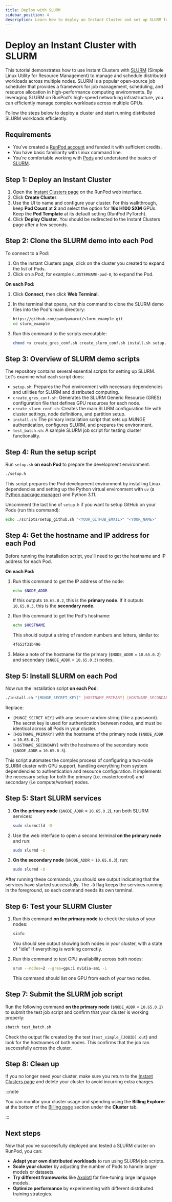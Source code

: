 ```yaml
---
title: Deploy with SLURM
sidebar_position: 4
description: Learn how to deploy an Instant Cluster and set up SLURM for distributed job scheduling.
---
```


# Deploy an Instant Cluster with SLURM

This tutorial demonstrates how to use Instant Clusters with [SLURM](https://slurm.schedmd.com/) (Simple Linux Utility for Resource Management) to manage and schedule distributed workloads across multiple nodes. SLURM is a popular open-source job scheduler that provides a framework for job management, scheduling, and resource allocation in high-performance computing environments. By leveraging SLURM on RunPod's high-speed networking infrastructure, you can efficiently manage complex workloads across multiple GPUs.

Follow the steps below to deploy a cluster and start running distributed SLURM workloads efficiently.

## Requirements

- You've created a [RunPod account](https://www.runpod.io/console/home) and funded it with sufficient credits.
- You have basic familiarity with Linux command line.
- You're comfortable working with [Pods](/pods/overview) and understand the basics of [SLURM](https://slurm.schedmd.com/).

## Step 1: Deploy an Instant Cluster

1. Open the [Instant Clusters page](https://www.runpod.io/console/cluster) on the RunPod web interface.
2. Click **Create Cluster**.
3. Use the UI to name and configure your cluster. For this walkthrough, keep **Pod Count** at **2** and select the option for **16x H100 SXM** GPUs. Keep the **Pod Template** at its default setting (RunPod PyTorch).
4. Click **Deploy Cluster**. You should be redirected to the Instant Clusters page after a few seconds.

## Step 2: Clone the SLURM demo into each Pod

To connect to a Pod:

1. On the Instant Clusters page, click on the cluster you created to expand the list of Pods.
2. Click on a Pod, for example `CLUSTERNAME-pod-0`, to expand the Pod.

**On each Pod:**

1. Click **Connect**, then click **Web Terminal**.
2. In the terminal that opens, run this command to clone the SLURM demo files into the Pod's main directory:

    ```bash
    https://github.com/pandyamarut/slurm_example.git
    cd slurm_example
    ```

3. Run this command to the scripts executable:

    ```bash
    chmod +x create_gres_conf.sh create_slurm_conf.sh install.sh setup.sh test_batch.sh
    ```

## Step 3: Overview of SLURM demo scripts

The repository contains several essential scripts for setting up SLURM. Let's examine what each script does:

- `setup.sh`: Prepares the Pod environment with necessary dependencies and utilities for SLURM and distributed computing.
- `create_gres_conf.sh`: Generates the SLURM Generic Resource (GRES) configuration file that defines GPU resources for each node.
- `create_slurm_conf.sh`: Creates the main SLURM configuration file with cluster settings, node definitions, and partition setup.
- `install.sh`: The primary installation script that sets up MUNGE authentication, configures SLURM, and prepares the environment.
- `test_batch.sh`: A sample SLURM job script for testing cluster functionality.

## Step 4: Run the setup script

Run `setup.sh` **on each Pod** to prepare the development environment.

```bash
./setup.h
```

This script prepares the Pod development environment by installing Linux dependencies and setting up the Python virtual environment with `uv` (a [Python package manager](https://github.com/astral-sh/uv)) and Python 3.11.

Uncomment the last line of `setup.h` if you want to setup GitHub on your Pods (run this command):

```bash
echo ./scripts/setup_github.sh "<YOUR_GITHUB_EMAIL>" "<YOUR_NAME>"
```

## Step 4: Get the hostname and IP address for each Pod

Before running the installation script, you'll need to get the hostname and IP address for each Pod.

**On each Pod:**

1. Run this command to get the IP address of the node:

    ```bash
    echo $NODE_ADDR
    ```

    If this outputs `10.65.0.2`, this is the **primary node**. If it outputs `10.65.0.3`, this is the **secondary node**. 

2. Run this command to get the Pod's hostname:

    ```bash
    echo $HOSTNAME
    ```

    This should output a string of random numbers and letters, similar to:

    ```bash
    4f653f31b496
    ```

3. Make a note of the hostname for the primary (`$NODE_ADDR` = `10.65.0.2`) and secondary (`$NODE_ADDR` = `10.65.0.3`) nodes.

## Step 5: Install SLURM on each Pod

Now run the installation script **on each Pod**:

```bash
./install.sh "[MUNGE_SECRET_KEY]" [HOSTNAME_PRIMARY] [HOSTNAME_SECONDARY] `10.65.0.2` `10.65.0.3`
```

Replace:
- `[MUNGE_SECRET_KEY]` with any secure random string (like a password). The secret key is used for authentication between nodes, and must be identical across all Pods in your cluster.
- `[HOSTNAME_PRIMARY]` with the hostname of the primary node (`$NODE_ADDR` = `10.65.0.2`)
- `[HOSTNAME_SECONDARY]` with the hostname of the secondary node (`$NODE_ADDR` = `10.65.0.3`).

This script automates the complex process of configuring a two-node SLURM cluster with GPU support, handling everything from system dependencies to authentication and resource configuration. It implements the necessary setup for both the primary (i.e. master/control) and secondary (i.e compute/worker) nodes.

## Step 5: Start SLURM services

1. **On the primary node** (`$NODE_ADDR` = `10.65.0.2`), run both SLURM services:

    ```bash
    sudo slurmctld -D
    ```

2. Use the web interface to open a second terminal **on the primary node** and run:

    ```bash
    sudo slurmd -D
    ```

3. **On the secondary node** (`$NODE_ADDR` = `10.65.0.3`), run:

    ```bash
    sudo slurmd -D
    ```

After running these commands, you should see output indicating that the services have started successfully. The `-D` flag keeps the services running in the foreground, so each command needs its own terminal.

## Step 6: Test your SLURM Cluster

1. Run this command **on the primary node** to check the status of your nodes:

    ```bash
    sinfo
    ```

    You should see output showing both nodes in your cluster, with a state of "idle" if everything is working correctly.

2. Run this command to test GPU availability across both nodes:

    ```bash
    srun --nodes=2 --gres=gpu:1 nvidia-smi -L
    ```

    This command should list one GPU from each of your two nodes.

## Step 7: Submit the SLURM job script

Run the following command **on the primary node** (`$NODE_ADDR` = `10.65.0.2`) to submit the test job script and confirm that your cluster is working properly:

```bash
sbatch test_batch.sh
```

Check the output file created by the test (`test_simple_[JOBID].out`) and look for the hostnames of both nodes. This confirms that the job ran successfully across the cluster.

## Step 8: Clean up

If you no longer need your cluster, make sure you return to the [Instant Clusters page](https://www.runpod.io/console/cluster) and delete your cluster to avoid incurring extra charges.

:::note

You can monitor your cluster usage and spending using the **Billing Explorer** at the bottom of the [Billing page](https://www.runpod.io/console/user/billing) section under the **Cluster** tab.

:::

## Next steps

Now that you've successfully deployed and tested a SLURM cluster on RunPod, you can:

- **Adapt your own distributed workloads** to run using SLURM job scripts.
- **Scale your cluster** by adjusting the number of Pods to handle larger models or datasets.
- **Try different frameworks** like [Axolotl](/instant-clusters/axolotl) for fine-tuning large language models.
- **Optimize performance** by experimenting with different distributed training strategies.